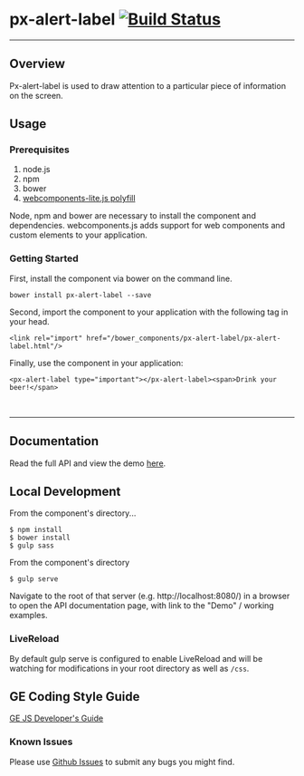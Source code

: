 # px-alert-label [![Build Status](https://travis-ci.org/PredixDev/px-alert-label.svg?branch=master)](https://travis-ci.org/PredixDev/px-alert-label)
-----------------------------------------------

## Overview

Px-alert-label is used to draw attention to a particular piece of information on the screen.

## Usage

### Prerequisites
1. node.js
2. npm
3. bower
4. [webcomponents-lite.js polyfill](https://github.com/webcomponents/webcomponentsjs)

Node, npm and bower are necessary to install the component and dependencies. webcomponents.js adds support for web components and custom elements to your application.

### Getting Started

First, install the component via bower on the command line.

```
bower install px-alert-label --save
```

Second, import the component to your application with the following tag in your head.

```
<link rel="import" href="/bower_components/px-alert-label/px-alert-label.html"/>
```

Finally, use the component in your application:

```
<px-alert-label type="important"></px-alert-label><span>Drink your beer!</span>
```

<br />
<hr />

## Documentation

Read the full API and view the demo [here](https://predixdev.github.io/px-alert-label).

## Local Development

From the component's directory...

```
$ npm install
$ bower install
$ gulp sass
```

From the component's directory

```
$ gulp serve
```

Navigate to the root of that server (e.g. http://localhost:8080/) in a browser to open the API documentation page, with link to the "Demo" / working examples.

### LiveReload

By default gulp serve is configured to enable LiveReload and will be watching for modifications in your root directory as well as `/css`.

GE Coding Style Guide
---------------------

[GE JS Developer's Guide](https://github.com/GeneralElectric/javascript)


### Known Issues
Please use [Github Issues](https://github.com/PredixDev/px-alert-label/issues) to submit any bugs you might find.
